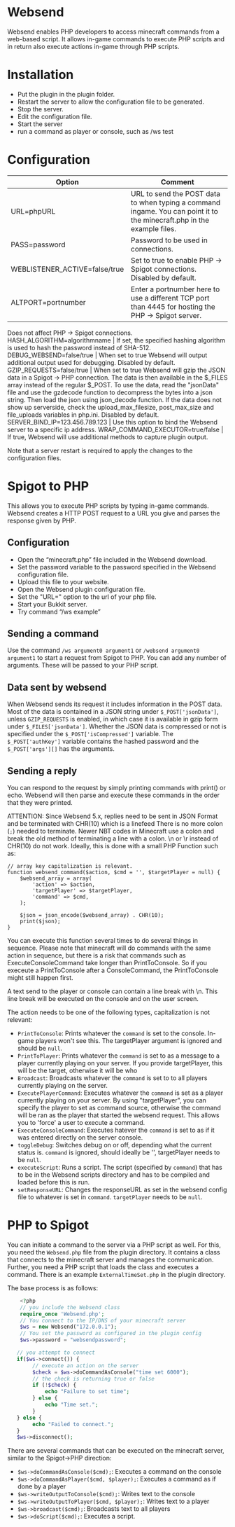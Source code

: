 # Websend

Websend enables PHP developers to access minecraft commands from a web-based script.
It allows in-game commands to execute PHP scripts and in return also execute actions in-game through PHP scripts.

# Installation

* Put the plugin in the plugin folder.
* Restart the server to allow the configuration file to be generated.
* Stop the server.
* Edit the configuration file.
* Start the server
* run a command as player or console, such as /ws test

# Configuration

Option | Comment
-------|--------
URL=phpURL | URL to send the POST data to when typing a command ingame. You can point it to the minecraft.php in the example files.
PASS=password | Password to be used in connections.
WEBLISTENER_ACTIVE=false/true | Set to true to enable PHP -> Spigot connections. Disabled by default.
ALTPORT=portnumber | Enter a portnumber here to use a different TCP port than 4445 for hosting the PHP -> Spigot server.
Does not affect PHP -> Spigot connections.
HASH_ALGORITHM=algorithmname | If set, the specified hashing algorithm is used to hash the password instead of SHA-512.
DEBUG_WEBSEND=false/true | When set to true Websend will output additional output used for debugging. Disabled by default.
GZIP_REQUESTS=false/true | When set to true Websend will gzip the JSON data in a Spigot -> PHP connection. The data is then available in the $_FILES array instead of the regular $_POST. To use the data, read the "jsonData" file and use the gzdecode function to decompress the bytes into a json string. Then load the json using json_decode function. If the data does not show up serverside, check the upload_max_filesize, post_max_size and file_uploads variables in php.ini. Disabled by default.
SERVER_BIND_IP=123.456.789.123 | Use this option to bind the Websend server to a specific ip address.
WRAP_COMMAND_EXECUTOR=true/false | If true, Websend will use additional methods to capture plugin output.

Note that a server restart is required to apply the changes to the configuration files.

# Spigot to PHP

This allows you to execute PHP scripts by typing in-game commands. Websend creates a HTTP POST request to a URL you give and parses the response given by PHP.

## Configuration

* Open the “minecraft.php” file included in the Websend download.
* Set the password variable to the password specified in the Websend configuration file.
* Upload this file to your website.
* Open the Websend plugin configuration file.
* Set the "URL=" option to the url of your php file.
* Start your Bukkit server.
* Try command “/ws example”

## Sending a command

Use the command `/ws argument0 argument1` or `/websend argument0 argument1` to start a request from Spigot to PHP.  You can add any number of arguments. These will be passed to your PHP script.

## Data sent by websend

When Websend sends its request it includes information in the POST data.  Most of the data is contained in a JSON string under `$_POST['jsonData']`, unless `GZIP_REQUESTS` is enabled, in which case it is available in gzip form under `$_FILES['jsonData']`. Whether the JSON data is compressed or not is specified under the `$_POST['isCompressed']` variable. The `$_POST['authKey']` variable contains the hashed password and the `$_POST['args'][]` has the arguments.

## Sending a reply

You can respond to the request by simply printing commands with print() or echo. Websend will then parse and execute these commands in the order that they were printed.

ATTENTION: Since Websend 5.x, replies need to be sent in JSON Format and be terminated with CHR(10) which is a linefeed There is no more colon (`;`) needed to terminate. Newer NBT codes in Minecraft use a colon and break the old method of terminating a line with a colon. \n or \r instead of CHR(10) do not work.
Ideally,  this is done with a small PHP Function such as:

````
// array key capitalization is relevant.
function websend_command($action, $cmd = '', $targetPlayer = null) {
    $websend_array = array(
        'action' => $action,
        'targetPlayer' => $targetPlayer, 
        'command' => $cmd,
    );

    $json = json_encode($websend_array) . CHR(10);
    print($json);
}
````

You can execute this function several times to do several things in sequence. Please note that minecraft will do commands with the same action in sequence, 
but there is a risk that commands such as ExecuteConsoleCommand take longer than PrintToConsole. So if you execeute a PrintToConsole after a ConsoleCommand, the PrintToConsole might still happen first.

A text send to the player or console can contain a line break with \n. This line break will be executed on the console and on the user screen.

The action needs to be one of the following types, capitalization is not relevant:

*   `PrintToConsole`: Prints whatever the `command` is set to the console. In-game players won't see this. The targetPlayer argument is ignored and should be `null`.
*   `PrintToPlayer`: Prints whatever the `command` is set to as a message to a player currently playing on your server. If you provide targetPlayer, this will be the target, otherwise it will be who
*   `Broadcast`: Broadcasts whatever the `command` is set to to all players currently playing on the server.
*   `ExecutePlayerCommand`: Executes whatever the `command` is set as a player currently playing on your server. By using "targetPlayer", you can specify the player to set as command source, otherwise the command will be ran as the player that started the websend request. This allows you to 'force' a user to execute a command.
*   `ExecuteConsoleCommand`: Executes hatever the `command` is set to as if it was entered directly on the server console.
*   `toggleDebug`: Switches debug on or off, depending what the current status is. `command` is ignored, should ideally be '', targetPlayer needs to be `null`.
*   `executeScript`: Runs a script. The script (specified by `command`) that has to be in the Websend scripts directory and has to be compiled and loaded before this is run.
*   `setResponseURL`: Changes the responseURL as set in the websend config file to whatever is set in `command`. `targetPlayer` needs to be `null`.

# PHP to Spigot
You can initiate a command to the server via a PHP script as well. For this, you need the `Websend.php` file from the plugin directory. It contains a class that connects to the minecraft server and manages the communication. Further, you need a PHP script that loads the class and executes a command. There is an example `ExternalTimeSet.php` in the plugin directory.

The base process is as follows:
````php
    <?php
    // you include the Websend class
    require_once 'Websend.php';
    // You connect to the IP/DNS of your minecraft server
    $ws = new Websend("172.0.0.1");
    // You set the password as configured in the plugin config
    $ws->password = "websendpassword";

   // you attempt to connect
   if($ws->connect()) {
        // execute an action on the server
        $check = $ws->doCommandAsConsole("time set 6000");
        // the check is returning true or false
        if (!$check) {
            echo "Failure to set time";
        } else {
            echo "Time set.";
        }
   } else {
        echo "Failed to connect.";
   }
   $ws->disconnect();
````
There are several commands that can be executed on the minecraft server, similar to the Spigot->PHP direction:

* `$ws->doCommandAsConsole($cmd);`:  Executes a command on the console
* `$ws->doCommandAsPlayer($cmd, $player);`: Executes a command as if done by a player
* `$ws->writeOutputToConsole($cmd);`: Writes text to the console
* `$ws->writeOutputToPlayer($cmd, $player);`: Writes text to a player
* `$ws->broadcast($cmd);`: Broadcasts text to all players
* `$ws->doScript($cmd);`: Executes a script.

